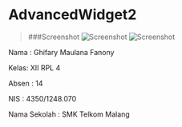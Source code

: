 # AdvancedWidget2

>###Screenshot
>![Screenshot](https://github.com/Algifanony/AdvanceWidget1/blob/master/2.jpg)
>![Screenshot](https://github.com/Algifanony/AdvanceWidget1/blob/master/2.1.jpg)

Nama : Ghifary Maulana Fanony

Kelas: XII RPL 4

Absen : 14

NIS : 4350/1248.070

Nama Sekolah : SMK Telkom Malang
